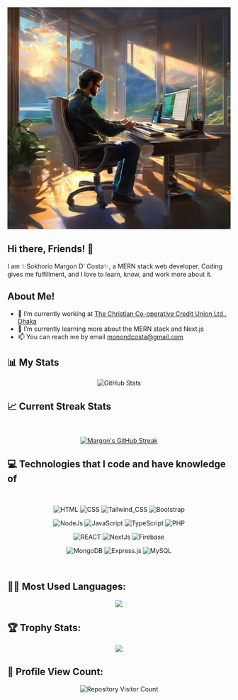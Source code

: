 <!-- ![Github Banner](assets/coding_happy.png) -->

<div align="center">
  <img 
    src='assets/coding_happy.png'
    width="100%"
    height="500px"
  />
</div>

## Hi there, Friends! 👋

I am ✨Sokhorio Margon D' Costa✨, a MERN stack web developer. Coding gives me fulfillment, and I love to learn, know, and work more about it.

<!--
**Marg0n/Marg0n** is a ✨ _special_ ✨ repository because its `README.md` (this file) appears on your GitHub profile.

Here are some ideas to get you started:

- 🔭 I’m currently working on ...
- 🌱 I’m currently learning ...
- 👯 I’m looking to collaborate on ...
- 🤔 I’m looking for help with ...
- 💬 Ask me about ...
- 📫 How to reach me: ...
- 😄 Pronouns: ...
- ⚡ Fun fact: ...
-->

## About Me!

- 🔭 I’m currently working at [The Christian Co-operative Credit Union Ltd., Dhaka](https://cccul.com/)
- 🌱 I’m currently learning more about the MERN stack and Next.js
- 📫 You can reach me by email [monondcosta@gmail.com](monondcosta@gmail.com)

## :bar_chart: My Stats 
<div align="center">
  <img src="https://github-readme-stats.vercel.app/api?username=Marg0n&show_icons=true&theme=radical" alt="GitHub Stats" />
</div>

## :chart_with_upwards_trend: Current Streak Stats

<br />
<p align="center">
  <!-- <img width="60%" src="https://streak-stats.demolab.com/?user=Marg0n&theme=dark&date_format=M%20j%5B%2C%20Y%5D"  alt="Margon's GitHub Streak"/> -->
  <!-- <img width="60%" src="https://streak-stats.demolab.com/?user=Marg0n&theme=dark&date_format=M%20j%5B%2C%20Y%5D&short_numbers=true&fire=EB2D2D&background=45%2C2E2E2E1A%2C3277D9&dates=E87719"  alt="Margon's GitHub Streak"/> -->
  <a href="https://github-readme-streak-stats-seven-liart.vercel.app?user=Marg0n&theme=black-ice&hide_border=true&background=45%2C8D0B15%2C1873006E&dates=FFFFFF&fire=CB0D0D&ring=128B09" target="_blank">
    <img src="https://github-readme-streak-stats-seven-liart.vercel.app??user=Marg0n&theme=black-ice&hide_border=true&background=45%2C8D0B15%2C1873006E&dates=FFFFFF&fire=CB0D0D&ring=128B09" alt="Margon's GitHub Streak" />
  </a>
  <!-- ![Margon's GitHub Streak](https://nirzak-streak-stats.vercel.app?user=Marg0n&theme=black-ice&hide_border=true&background=45%2C8D0B15%2C1873006E&dates=FFFFFF&fire=CB0D0D&ring=128B09) -->
</p>

## :computer: Technologies that I code and have knowledge of

<br/>
<p align="center">
    <img src="https://img.shields.io/badge/HTML5-E34F26?style=for-the-badge&logo=html5&logoColor=white" alt="HTML"/>
    <img src="https://img.shields.io/badge/CSS-239120?&style=for-the-badge&logo=css3&logoColor=white" alt="CSS"/>
    <img src="https://img.shields.io/badge/Tailwind_CSS-38B2AC?style=for-the-badge&logo=tailwind-css&logoColor=white" alt="Tailwind_CSS"/>
    <img src="https://img.shields.io/badge/Bootstrap-563D7C?style=for-the-badge&logo=bootstrap&logoColor=white" alt="Bootstrap"/>
</p>
<p align="center">
    <img src="https://img.shields.io/badge/NodeJs-188BA4?style=for-the-badge&logo=node.js&logoColor=white" alt="NodeJs"/>
    <img src="https://img.shields.io/badge/JavaScript-BA4188?style=for-the-badge&logo=javascript&logoColor=white" alt="JavaScript"/>
    <img src="https://img.shields.io/badge/TypeScript-20232A?style=for-the-badge&logo=typescript&logoColor=61DAFB" alt="TypeScript"/>
    <img src="https://img.shields.io/badge/PHP-777BB4?style=for-the-badge&logo=php&logoColor=white" alt="PHP"/>
</p>
<p align="center">
    <img src="https://img.shields.io/badge/React-20232A?style=for-the-badge&logo=react&logoColor=61DAFB" alt="REACT"/>
    <img src="https://img.shields.io/badge/NextJs-2A2023?style=for-the-badge&logo=next.js&logoColor=61DAFB" alt="NextJs"/>
    <img src="https://img.shields.io/badge/firebase-%23039BE5.svg?style=for-the-badge&logo=firebase" alt="Firebase"/>

</p>
<p align="center">
    <img src="https://img.shields.io/badge/MongoDB-4EA94B?style=for-the-badge&logo=mongodb&logoColor=white" alt="MongoDB"/>
    <img src="https://img.shields.io/badge/Express.js-404D59?style=for-the-badge" alt="Express.js"/>
    <img src="https://img.shields.io/badge/MySQL-00000F?style=for-the-badge&logo=mysql&logoColor=white" alt="MySQL"/>

</p>
<br/>

## :technologist: Most Used Languages:
<div align='center'>
    <img src="https://github-readme-stats.vercel.app/api/top-langs/?username=Marg0n"/>
</div>

## 🏆 Trophy Stats:
<div align='center'>  
    <img src="https://github-profile-trophy.vercel.app/?username=Marg0n&theme=juicyfresh&no-bg=true" /> 
</div>

## 🧮 Profile View Count:
<div align='center'> 
    <!-- <img src="https://widgetbite.com/stats/{Marg0n}" alt="watching_count" />  -->  

  <!-- 👤 GitHub Profile Views
  <!-- GitHub profile views -->
  <!-- <img src="https://widgetbite.com/stats/Marg0n" alt="watching_count" alt="GitHub Profile Views" /> 
  
  <br/><br/>

  📦 Repository Visitors -->
  <!-- Repo visitor count -->
  <img src="http://estruyf-github.azurewebsites.net/api/VisitorHit?user=Marg0n&repo=Marg0n&countColor=%237B1E7B"  alt="Repository Visitor Count" />
</div>
